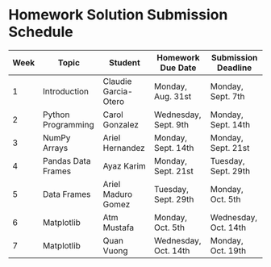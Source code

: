 # Homework Solution Submission Schedule

|  Week |       Topic       | Student                |   Homework Due Date  | Submission Deadline |
|-------|-------------------|------------------------|----------------------|---------------------|
|   1   | Introduction      |Claudie Garcia-Otero    | Monday, Aug. 31st    |  Monday, Sept. 7th  |
|   2   | Python Programming|Carol Gonzalez          | Wednesday, Sept. 9th |  Monday, Sept. 14th |
|   3   | NumPy Arrays      |Ariel Hernandez         | Monday, Sept. 14th   |  Monday, Sept. 21st |
|   4   | Pandas Data Frames|Ayaz Karim              | Monday, Sept. 21st   |  Tuesday, Sept. 29th|
|   5   | Data Frames       |Ariel Maduro Gomez      |Tuesday, Sept. 29th   |  Monday, Oct. 5th   |
|   6   | Matplotlib        |Atm Mustafa             |  Monday, Oct. 5th    |Wednesday, Oct. 14th |
|   7   | Matplotlib        |Quan Vuong              |Wednesday, Oct. 14th  | Monday, Oct. 19th   |
